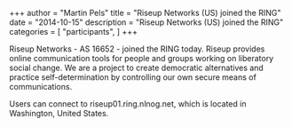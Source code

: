 +++
author = "Martin Pels"
title = "Riseup Networks (US) joined the RING"
date = "2014-10-15"
description = "Riseup Networks (US) joined the RING"
categories = [
    "participants",
]
+++

Riseup Networks - AS 16652 - joined the RING today. Riseup provides online communication tools for people and groups working on liberatory social change. We are a project to create democratic alternatives and practice self-determination by controlling our own secure means of communications.

Users can connect to riseup01.ring.nlnog.net, which is located in Washington, United States.


